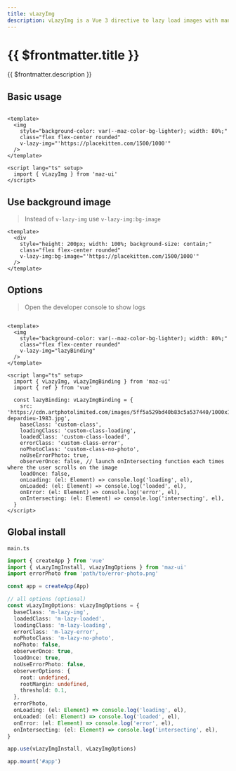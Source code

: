 ```yaml
---
title: vLazyImg
description: vLazyImg is a Vue 3 directive to lazy load images with many options. The image will be loaded on user's scroll
---
```


# {{ $frontmatter.title }}

{{ $frontmatter.description }}

## Basic usage

<img
  style="background-color: var(--maz-color-bg-lighter); width: 80%;"
  class="flex flex-center rounded"
  v-lazy-img="'https://placekitten.com/1500/1000'"
/>

```vue
<template>
  <img
    style="background-color: var(--maz-color-bg-lighter); width: 80%;"
    class="flex flex-center rounded"
    v-lazy-img="'https://placekitten.com/1500/1000'"
  />
</template>

<script lang="ts" setup>
  import { vLazyImg } from 'maz-ui'
</script>
```

## Use background image

> Instead of `v-lazy-img` use `v-lazy-img:bg-image`

<div
  style="height: 200px; width: 100%; background-size: contain;"
  class="flex flex-center rounded"
  v-lazy-img:bg-image="'https://placekitten.com/1500/1000'"
/>

```vue
<template>
  <div
    style="height: 200px; width: 100%; background-size: contain;"
    class="flex flex-center rounded"
    v-lazy-img:bg-image="'https://placekitten.com/1500/1000'"
  />
</template>
```

## Options

> Open the developer console to show logs

<img
  style="background-color: var(--maz-color-bg-lighter); width: 80%;"
  class="flex flex-center rounded"
  v-lazy-img="lazyBinding"
/>

```vue
<template>
  <img
    style="background-color: var(--maz-color-bg-lighter); width: 80%;"
    class="flex flex-center rounded"
    v-lazy-img="lazyBinding"
  />
</template>

<script lang="ts" setup>
  import { vLazyImg, vLazyImgBinding } from 'maz-ui'
  import { ref } from 'vue'

  const lazyBinding: vLazyImgBinding = {
    src: 'https://cdn.artphotolimited.com/images/5ff5a529bd40b83c5a537440/1000x1000/gerard-depardieu-1983.jpg',
    baseClass: 'custom-class',
    loadingClass: 'custom-class-loading',
    loadedClass: 'custom-class-loaded',
    errorClass: 'custom-class-error',
    noPhotoClass: 'custom-class-no-photo',
    noUseErrorPhoto: true,
    observerOnce: false, // launch onIntersecting function each times where the user scrolls on the image
    loadOnce: false,
    onLoading: (el: Element) => console.log('loading', el),
    onLoaded: (el: Element) => console.log('loaded', el),
    onError: (el: Element) => console.log('error', el),
    onIntersecting: (el: Element) => console.log('intersecting', el),
  }
</script>
```

## Global install

`main.ts`

```typescript
import { createApp } from 'vue'
import { vLazyImgInstall, vLazyImgOptions } from 'maz-ui'
import errorPhoto from 'path/to/error-photo.png'

const app = createApp(App)

// all options (optional)
const vLazyImgOptions: vLazyImgOptions = {
  baseClass: 'm-lazy-img',
  loadedClass: 'm-lazy-loaded',
  loadingClass: 'm-lazy-loading',
  errorClass: 'm-lazy-error',
  noPhotoClass: 'm-lazy-no-photo',
  noPhoto: false,
  observerOnce: true,
  loadOnce: true,
  noUseErrorPhoto: false,
  observerOptions: {
    root: undefined,
    rootMargin: undefined,
    threshold: 0.1,
  },
  errorPhoto,
  onLoading: (el: Element) => console.log('loading', el),
  onLoaded: (el: Element) => console.log('loaded', el),
  onError: (el: Element) => console.log('error', el),
  onIntersecting: (el: Element) => console.log('intersecting', el),
}

app.use(vLazyImgInstall, vLazyImgOptions)

app.mount('#app')
```

<script lang="ts" setup>
  import { vLazyImg, vLazyImgBinding } from 'maz-ui'
  import { ref } from 'vue'

  const lazyBinding: vLazyImgBinding = {
    src: 'https://cdn.artphotolimited.com/images/5ff5a529bd40b83c5a537440/1000x1000/gerard-depardieu-1983.jpg',
    baseClass: 'custom-class',
    loadingClass: 'custom-class-loading',
    loadedClass: 'custom-class-loaded',
    errorClass: 'custom-class-error',
    noPhotoClass: 'custom-class-no-photo',
    noUseErrorPhoto: true,
    observerOnce: false,
    loadOnce: true,
    onLoading: (el: Element) => console.log('loading', el),
    onLoaded: (el: Element) => console.log('loaded', el),
    onError: (el: Element) => console.log('error', el),
    onIntersecting: (el: Element) => console.log('intersecting', el),
  }
</script>
